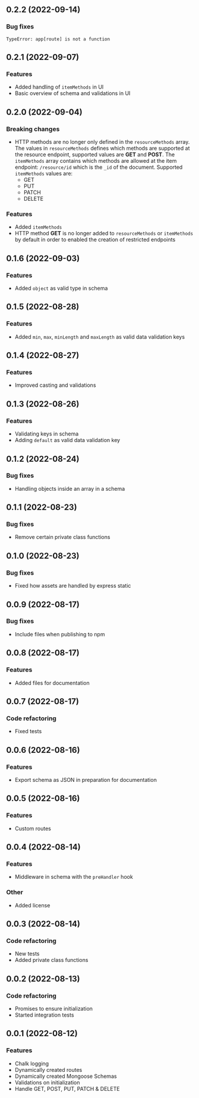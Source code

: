 ## 0.2.2 (2022-09-14)

### Bug fixes

`TypeError: app[route] is not a function`

## 0.2.1 (2022-09-07)

### Features

-   Added handling of `itemMethods` in UI
-   Basic overview of schema and validations in UI

## 0.2.0 (2022-09-04)

### Breaking changes

-   HTTP methods are no longer only defined in the `resourceMethods` array. The values in `resourceMethods` defines which methods are supported at the resource endpoint, supported values are **GET** and **POST**. The `itemMethods` array contains which methods are allowed at the item endpoint: `/resource/id` which is the `_id` of the document. Supported `itemMethods` values are:
    -   GET
    -   PUT
    -   PATCH
    -   DELETE

### Features

-   Added `itemMethods`
-   HTTP method **GET** is no longer added to `resourceMethods` or `itemMethods` by default
    in order to enabled the creation of restricted endpoints

## 0.1.6 (2022-09-03)

### Features

-   Added `object` as valid type in schema

## 0.1.5 (2022-08-28)

### Features

-   Added `min`, `max`, `minLength` and `maxLength` as valid data validation keys

## 0.1.4 (2022-08-27)

### Features

-   Improved casting and validations

## 0.1.3 (2022-08-26)

### Features

-   Validating keys in schema
-   Adding `default` as valid data validation key

## 0.1.2 (2022-08-24)

### Bug fixes

-   Handling objects inside an array in a schema

## 0.1.1 (2022-08-23)

### Bug fixes

-   Remove certain private class functions

## 0.1.0 (2022-08-23)

### Bug fixes

-   Fixed how assets are handled by express static

## 0.0.9 (2022-08-17)

### Bug fixes

-   Include files when publishing to npm

## 0.0.8 (2022-08-17)

### Features

-   Added files for documentation

## 0.0.7 (2022-08-17)

### Code refactoring

-   Fixed tests

## 0.0.6 (2022-08-16)

### Features

-   Export schema as JSON in preparation for documentation

## 0.0.5 (2022-08-16)

### Features

-   Custom routes

## 0.0.4 (2022-08-14)

### Features

-   Middleware in schema with the `preHandler` hook

### Other

-   Added license

## 0.0.3 (2022-08-14)

### Code refactoring

-   New tests
-   Added private class functions

## 0.0.2 (2022-08-13)

### Code refactoring

-   Promises to ensure initialization
-   Started integration tests

## 0.0.1 (2022-08-12)

### Features

-   Chalk logging
-   Dynamically created routes
-   Dynamically created Mongoose Schemas
-   Validations on initialization
-   Handle GET, POST, PUT, PATCH & DELETE
